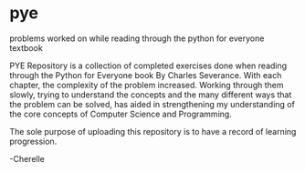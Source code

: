 # pye
problems worked on while reading through the python for everyone textbook

PYE Repository is a collection of completed exercises done when reading through the Python for Everyone book By Charles Severance. 
With each chapter, the complexity of the problem increased. Working through them slowly, trying to understand the concepts and the many different ways
that the problem can be solved, has aided in strengthening my understanding of the core concepts of Computer Science and Programming. 

The sole purpose of uploading this repository is to have a record of learning progression.

-Cherelle 
